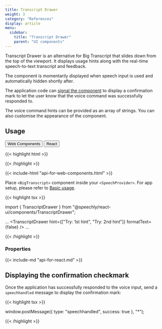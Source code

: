 ```yaml
---
title: Transcript Drawer
weight: 3
category: "References"
display: article
menu:
  sidebar:
    title: "Transcript Drawer"
    parent: "UI components"
---
```

<script>
  // updateTab function specific to this pages' tabs; called by updateTab() in app.js
  function updateTab() {
    let urlParams = new URLSearchParams(window.location.search);
    selectTab("platform", urlParams.get("platform"));
  }
</script>

Transcript Drawer is an alternative for Big Transcript that slides down from the top of the viewport. It displays usage hints along with the real-time speech-to-text transcript and feedback.

The component is momentarily displayed when speech input is used and automatically hidden shortly after.

The application code can [signal the component](#displaying-the-confirmation-checkmark) to display a confirmation mark to let the user know that the voice command was successfully responded to.

The voice command hints can be provided as an array of strings. You can also customise the appearance of the component.

## Usage

<div class="tab">
  <button class="tablinks platform WebClient active" onclick="openTab(event, 'platform=WebClient')">Web Components</button>
  <button class="tablinks platform React" onclick="openTab(event, 'platform=React')">React</button>
</div>

<div class="WebClient tabcontent platform code" style="display: block;">

  {{< highlight html >}}
  <script type="text/javascript" src="https://unpkg.com/@speechly/browser-ui/core/transcript-drawer.js"></script>

  <transcript-drawer
    hint='["Try: 1st hint", "Try: 2nd hint"]'
    formattext="false" >
  </transcript-drawer> 
  {{< /highlight >}}

  {{< include-html "api-for-web-components.html" >}}

</div>

<div class="React tabcontent platform code">

  Place `<BigTranscript>` component inside your `<SpeechProvider>`. For app setup, please refer to [Basic usage](/client-libraries/usage/?platform=React).

  {{< highlight tsx >}}

  import { TranscriptDrawer } from "@speechly/react-ui/components/TranscriptDrawer";

  ...
  <SpeechProvider appId="YOUR_APP_ID_FROM_SPEECHLY_DASHBOARD">
    <TranscriptDrawer
      hint={["Try: 1st hint", "Try: 2nd hint"]}
      formatText={false}
    />
  </SpeechProvider>
  ...

  {{< /highlight >}}

  ### Properties

  {{< include-md "api-for-react.md" >}}

</div>

## Displaying the confirmation checkmark

Once the application has successfully responded to the voice input, send a <code>speechhandled</code> message to display the confirmation mark:

{{< highlight tsx >}}

window.postMessage({ type: "speechhandled", success: true }, "*");

{{< /highlight >}}
